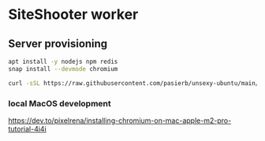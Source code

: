 # SiteShooter worker

## Server provisioning

```bash
apt install -y nodejs npm redis
snap install --devmode chromium

curl -sSL https://raw.githubusercontent.com/pasierb/unsexy-ubuntu/main/scripts/create-deployer-user.sh | bash

```

### local MacOS development

https://dev.to/pixelrena/installing-chromium-on-mac-apple-m2-pro-tutorial-4i4i

